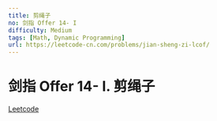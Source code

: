 ```yaml
---
title: 剪绳子
no: 剑指 Offer 14- I
difficulty: Medium
tags: [Math, Dynamic Programming]
url: https://leetcode-cn.com/problems/jian-sheng-zi-lcof/
---
```


# 剑指 Offer 14- I. 剪绳子

[Leetcode](https://leetcode-cn.com/problems/jian-sheng-zi-lcof/)

